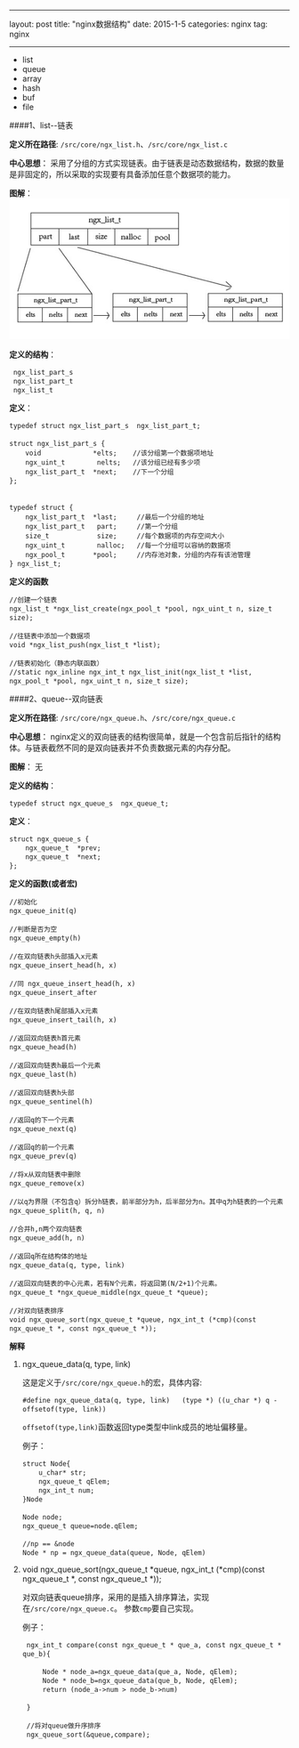 
---
layout: post
title:  "nginx数据结构"
date:   2015-1-5
categories: nginx
tag: nginx

---

 * list
 * queue
 * array
 * hash
 * buf
 * file
 
####1、list--链表

**定义所在路径**:
`/src/core/ngx_list.h`、`/src/core/ngx_list.c`

**中心思想**：
采用了分组的方式实现链表。由于链表是动态数据结构，数据的数量是非固定的，所以采取的实现要有具备添加任意个数据项的能力。

**图解**：
![ngx_list_t](../assets/image/nginx-data-struct-list.png)

**定义的结构**：   

	 ngx_list_part_s
	 ngx_list_part_t
	 ngx_list_t

**定义**：

	typedef struct ngx_list_part_s  ngx_list_part_t;

	struct ngx_list_part_s {
    	void             *elts;    //该分组第一个数据项地址
    	ngx_uint_t        nelts;   //该分组已经有多少项
    	ngx_list_part_t  *next;    //下一个分组
	};


	typedef struct {
    	ngx_list_part_t  *last;     //最后一个分组的地址
    	ngx_list_part_t   part;     //第一个分组
    	size_t            size;     //每个数据项的内存空间大小
    	ngx_uint_t        nalloc;   //每一个分组可以容纳的数据项
    	ngx_pool_t       *pool;     //内存池对象，分组的内存有该池管理
	} ngx_list_t;


**定义的函数**
	
	//创建一个链表
	ngx_list_t *ngx_list_create(ngx_pool_t *pool, ngx_uint_t n, size_t size);
	
	//往链表中添加一个数据项
	void *ngx_list_push(ngx_list_t *list);
	
	//链表初始化（静态内联函数）
	//static ngx_inline ngx_int_t ngx_list_init(ngx_list_t *list, ngx_pool_t *pool, ngx_uint_t n, size_t size);
	
	
####2、queue--双向链表

**定义所在路径**:
`/src/core/ngx_queue.h`、`/src/core/ngx_queue.c`

**中心思想**：
nginx定义的双向链表的结构很简单，就是一个包含前后指针的结构体。与链表截然不同的是双向链表并不负责数据元素的内存分配。

**图解**：
无

**定义的结构**：
   
	typedef struct ngx_queue_s  ngx_queue_t;

**定义**：

	struct ngx_queue_s {
    	ngx_queue_t  *prev;
    	ngx_queue_t  *next;
	};


**定义的函数(或者宏)**
	
	//初始化
	ngx_queue_init(q) 
	
	//判断是否为空                                                    
	ngx_queue_empty(h)  
	 
	//在双向链表h头部插入x元素                                                  
	ngx_queue_insert_head(h, x)  
	 
	//同 ngx_queue_insert_head(h, x)                                          
	ngx_queue_insert_after  

    //在双向链表h尾部插入x元素
	ngx_queue_insert_tail(h, x) 
	      
	//返回双向链表h首元素                                    
	ngx_queue_head(h) 
	
	//返回双向链表h最后一个元素                                                    
	ngx_queue_last(h)
	
	//返回双向链表h头部                       
	ngx_queue_sentinel(h)  
	
	//返回q的下一个元素                                              
	ngx_queue_next(q)
	
	//返回q的前一个元素                                               
	ngx_queue_prev(q)
	
	//将x从双向链表中删除                                                     
	ngx_queue_remove(x)
	
	//以q为界限（不包含q）拆分h链表，前半部分为h，后半部分为n。其中q为h链表的一个元素                                                
	ngx_queue_split(h, q, n)
	
	//合并h,n两个双向链表                                              
	ngx_queue_add(h, n)
	
	//返回q所在结构体的地址                                                   
	ngx_queue_data(q, type, link)                                         
	
	//返回双向链表的中心元素，若有N个元素，将返回第(N/2+1)个元素。
	ngx_queue_t *ngx_queue_middle(ngx_queue_t *queue);
	
	//对双向链表排序
	void ngx_queue_sort(ngx_queue_t *queue, ngx_int_t (*cmp)(const ngx_queue_t *, const ngx_queue_t *));
	
	
**解释**

1.  ngx_queue_data(q, type, link) 
	
	这是定义于`/src/core/ngx_queue.h`的宏，具体内容:
	 
	 	#define ngx_queue_data(q, type, link)   (type *) ((u_char *) q - offsetof(type, link))  
	 
	`offsetof(type,link)`函数返回type类型中link成员的地址偏移量。
	
	例子：
	
		struct Node{
			u_char* str;
			ngx_queue_t qElem;
			ngx_int_t num;
		}Node
		
		Node node;
		ngx_queue_t queue=node.qElem;
		
		//np == &node
		Node * np = ngx_queue_data(queue, Node, qElem)
	                                     
                                                
2. void ngx_queue_sort(ngx_queue_t *queue, ngx_int_t (*cmp)(const ngx_queue_t *, const ngx_queue_t *));
   
   对双向链表queue排序，采用的是插入排序算法，实现在`/src/core/ngx_queue.c`。
   参数`cmp`要自己实现。
   
   例子：
   		
   		ngx_int_t compare(const ngx_queue_t * que_a, const ngx_queue_t * que_b){
   			
   			Node * node_a=ngx_queue_data(que_a, Node, qElem);
   			Node * node_b=ngx_queue_data(que_b, Node, qElem);
   			return (node_a->num > node_b->num)
   			
   		}
   		
   		//将对queue做升序排序
   		ngx_queue_sort(&queue,compare);
	

